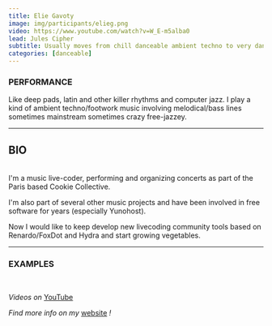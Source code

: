 ```yaml
---
title: Elie Gavoty
image: img/participants/elieg.png
video: https://www.youtube.com/watch?v=W_E-m5alba0
lead: Jules Cipher
subtitle: Usually moves from chill danceable ambient techno to very danceable crazy techno/footwork
categories: [danceable]
---
```


### PERFORMANCE

Like deep pads, latin and other killer rhythms and computer jazz. I play a kind
of ambient techno/footwork music involving melodical/bass lines sometimes
mainstream sometimes crazy free-jazzey.

---

## BIO
<br>
I'm a music live-coder, performing and organizing concerts as part of the Paris
based Cookie Collective.

I'm also part of several other music projects and have been involved in
free software for years (especially Yunohost).

Now I would like to keep develop new livecoding community tools based on
Renardo/FoxDot and Hydra and start growing vegetables.

---

### EXAMPLES

<br>

*Videos on* <a href="https://www.youtube.com/@julescipher7286" target="_blank">YouTube</a>

*Find more info on my* <a href="https://eliegavoty.xyz/" target="_blank">website</a> *!*
